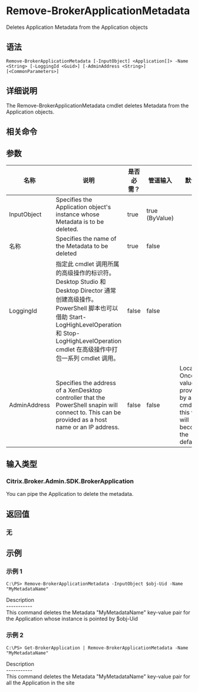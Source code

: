 # Remove-BrokerApplicationMetadata

Deletes Application Metadata from the Application objects

## 语法

    Remove-BrokerApplicationMetadata [-InputObject] <Application[]> -Name <String> [-LoggingId <Guid>] [-AdminAddress <String>] [<CommonParameters>]
    

## 详细说明

The Remove-BrokerApplicationMetadata cmdlet deletes Metadata from the Application objects.

## 相关命令

## 参数

| 名称           | 说明                                                                                                                                                                              | 是否必需？ | 管道输入           | 默认值                                                                                    |
| ------------ | ------------------------------------------------------------------------------------------------------------------------------------------------------------------------------- | ----- | -------------- | -------------------------------------------------------------------------------------- |
| InputObject  | Specifies the Application object's instance whose Metadata is to be deleted.                                                                                                    | true  | true (ByValue) |                                                                                        |
| 名称           | Specifies the name of the Metadata to be deleted                                                                                                                                | true  | false          |                                                                                        |
| LoggingId    | 指定此 cmdlet 调用所属的高级操作的标识符。 Desktop Studio 和 Desktop Director 通常创建高级操作。 PowerShell 脚本也可以借助 Start-LogHighLevelOperation 和 Stop-LogHighLevelOperation cmdlet 在高级操作中打包一系列 cmdlet 调用。 | false | false          |                                                                                        |
| AdminAddress | Specifies the address of a XenDesktop controller that the PowerShell snapin will connect to. This can be provided as a host name or an IP address.                              | false | false          | Localhost. Once a value is provided by any cmdlet, this value will become the default. |

## 输入类型

### Citrix.Broker.Admin.SDK.BrokerApplication

You can pipe the Application to delete the metadata.

## 返回值

### 无

## 示例

### 示例 1

    C:\PS> Remove-BrokerApplicationMetadata -InputObject $obj-Uid -Name "MyMetadataName"
    

Description  
\---\---\-----  
This command deletes the Metadata "MyMetadataName" key-value pair for the Application whose instance is pointed by $obj-Uid

### 示例 2

    C:\PS> Get-BrokerApplication | Remove-BrokerApplicationMetadata -Name "MyMetadataName"
    

Description  
\---\---\-----  
This command deletes the Metadata "MyMetadataName" key-value pair for all the Application in the site